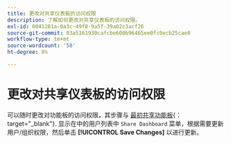 ```yaml
---
title: 更改对共享仪表板的访问权限
description: 了解如何更改对共享仪表板的访问权限。
exl-id: 0041281a-0a3c-49f8-9a5f-39a02c3acf26
source-git-commit: 03a5161930cafcbe600b96465ee0fc0ecb25cae8
workflow-type: tm+mt
source-wordcount: '58'
ht-degree: 0%

---
```


# 更改对共享仪表板的访问权限

可以随时更改对功能板的访问权限，其步骤与 [最初共享功能板](../../data-user/dashboards/share-dashboard-with-users.md){： target=&quot;_blank&quot;}. 显示在中的用户列表中 `Share Dashboard` 菜单，根据需要更新用户/组织权限，然后单击 **[!UICONTROL Save Changes]** 以进行更新。
